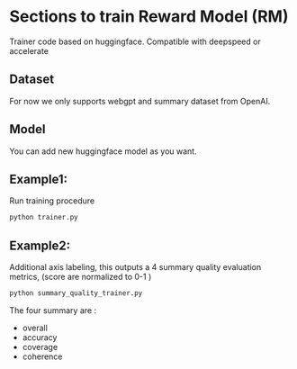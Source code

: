 # Sections to train Reward Model (RM)

Trainer code based on huggingface. Compatible with deepspeed or accelerate

## Dataset

For now we only supports webgpt and summary dataset from OpenAI.

## Model

You can add new huggingface model as you want.


## Example1:
Run training procedure

```bash
python trainer.py
```

## Example2:
Additional axis labeling, this outputs a 4 summary quality evaluation metrics, (score are normalized to 0-1 )

```bash
python summary_quality_trainer.py
```

The four summary are :

- overall
- accuracy
- coverage
- coherence

